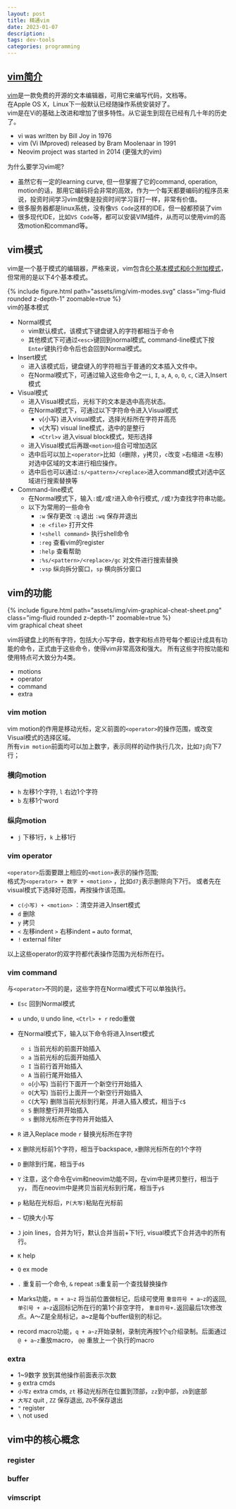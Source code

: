 ```yaml
---
layout: post
title: 精通vim
date: 2023-01-07
description: 
tags: dev-tools
categories: programming
---
```


## [vim简介](https://en.wikipedia.org/wiki/Vim_(text_editor))
[vim](https://www.vim.org/)是一款免费的开源的文本编辑器，可用它来编写代码，文档等。  
在Apple OS X，Linux下一般默认已经随操作系统安装好了。  
vim是在Vi的基础上改进和增加了很多特性。从它诞生到现在已经有几十年的历史了。

* vi was written by Bill Joy in 1976
* vim (Vi IMproved) released by Bram Moolenaar in 1991 
* Neovim project was started in 2014 (更强大的vim)


为什么要学习vim呢?

* 虽然它有一定的learning curve, 但一但掌握了它的command, operation, motion的话，那用它编码将会非常的高效，作为一个每天都要编码的程序员来说，投资时间学习vim就像是投资时间学习盲打一样，非常有价值。
* 很多服务器都是linux系统，没有像`VS Code`这样的IDE，但一般都预装了vim
* 很多现代IDE，比如`VS Code`等，都可以安装VIM插件，从而可以使用vim的高效motion和command等。


## vim模式
vim是一个基于模式的编辑器，严格来说，vim包含[6个基本模式和6个附加模式](https://web.archive.org/web/20190827193727/http://vimdoc.sourceforge.net/htmldoc/intro.html#vim-modes-intro)， 但常用的是以下4个基本模式。

<div class="row mt-3">
    <div class="col-sm mt-3 mt-md-0">
        {% include figure.html path="assets/img/vim-modes.svg" class="img-fluid rounded z-depth-1" zoomable=true %}
    </div>
</div>
<div class="caption">
    vim的基本模式
</div>

* Normal模式
  * vim默认模式，该模式下键盘键入的字符都相当于命令
  * 其他模式下可通过`<esc>`键回到normal模式, command-line模式下按`Enter`键执行命令后也会回到Normal模式。
* Insert模式
  * 进入该模式后，键盘键入的字符相当于普通的文本插入文件中。
  * 在Normal模式下，可通过输入这些命令之一`i`, `I`, `a`, `A`, `o`, `O`, `c`, `C`进入Insert模式
* Visual模式
  * 进入Visual模式后，光标下的文本是选中高亮状态。
  * 在Normal模式下，可通过以下字符命令进入Visual模式
    * `v`(小写) 进入visual模式，选择光标所在字符并高亮
    * `v`(大写) visual line模式，选中的是整行
    * `<Ctrl>v` 进入visual block模式，矩形选择
  * 进入Visual模式后再跟`<motion>`组合可增加选区
  * 选中后可以加上`<operator>`比如（`d`删除，`y`拷贝，`c`改变 `>`右缩进 `<`左移)对选中区域的文本进行相应操作。
  * 选中后也可以通过`:s/<pattern>/<replace>`进入command模式对选中区域进行搜索替换等
* Command-line模式
  * 在Normal模式下，输入`:`或`/`或`?`进入命令行模式, `/`或`?`为查找字符串功能。
  * 以下为常用的一些命令
    * `:w` 保存更改 `:q` 退出 `:wq` 保存并退出
    * `:e <file>` 打开文件
    * `!<shell command>` 执行shell命令 
    * `:reg` 查看vim的register
    * `:help` 查看帮助
    * `:%s/<pattern>/<replace>/gc` 对文件进行搜索替换
    * `:vsp` 纵向拆分窗口，`sp` 横向拆分窗口

## vim的功能

<div class="row mt-3">
    <div class="col-sm mt-3 mt-md-0">
        {% include figure.html path="assets/img/vim-graphical-cheat-sheet.png" class="img-fluid rounded z-depth-1" zoomable=true %}
    </div>
</div>
<div class="caption">
    vim graphical cheat sheet
</div>

vim将键盘上的所有字符，包括大小写字母，数字和标点符号每个都设计成具有功能的命令，正式由于这些命令，使得vim非常高效和强大。
所有这些字符按功能和使用特点可大致分为4类。
* motions
* operator
* command
* extra

### vim motion
vim motion的作用是移动光标，定义前面的`<operator>`的操作范围，或改变Visual模式的选择区域。  
所有`vim motion`前面均可以加上数字，表示同样的动作执行几次，比如`7j`向下7行；  

### 横向motion
* `h` 左移1个字符, `l` 右边1个字符
* `b` 左移1个word

### 纵向motion
* `j` 下移1行，`k` 上移1行

### vim operator

`<operator>`后面要跟上相应的`<motion>`表示的操作范围;  
格式为`<operator> + 数字 + <motion>` ，比如`d7j`表示删除向下7行。
或者先在visual模式下选择好范围，再按<operator>操作该范围。

* `c(小写) + <motion>` ：清空并进入Insert模式
* `d` 删除
* `y` 拷贝
* `<` 左移indent `>` 右移indent `=` auto format, 
* `!` external filter

以上这些operator的双字符都代表操作范围为光标所在行。


### vim command
与`<operator>`不同的是，这些字符在Normal模式下可以单独执行。

* `Esc` 回到Normal模式
* `u` undo, `U` undo line, `<Ctrl> + r` redo重做

* 在Normal模式下，输入以下命令将进入Insert模式
  * `i` 当前光标的前面开始插入
  * `a` 当前光标的后面开始插入
  * `I` 当前行首开始插入
  * `A` 当前行尾开始插入
  * `o`(小写) 当前行下面开一个新空行开始插入
  * `O`(大写) 当前行上面开一个新空行开始插入
  * `C`(大写) 删除当前光标到行尾，并进入插入模式，相当于`c$`
  * `S` 删除整行并开始插入
  * `s` 删除光标所在字符并开始插入

* `R` 进入Replace mode `r` 替换光标所在字符
* `X` 删除光标前1个字符，相当于backspace, `x`删除光标所在的1个字符
* `D` 删除到行尾，相当于`d$`
* `Y` 注意，这个命令在vim和neovim功能不同，在vim中是拷贝整行，相当于`yy`， 而在neovim中是拷贝当前光标到行尾，相当于`y$`
* `p` 粘贴在光标后，`P(大写)`粘贴在光标前
* `~` 切换大小写
* `J` join lines，合并为1行，默认合并当前+下1行, visual模式下合并选中的所有行。
* `K` help
* `Q` ex mode

* `.` 重复前一个命令, `&` repeat :s重复前一个查找替换操作 
* Marks功能，`m + a~z` 将当前位置做标记，后续可使用 `重音符号 + a~z`的返回, `单引号 + a~z`返回标记所在行的第1个非空字符， `重音符号+.`返回最后1次修改点。A～Z是全局标记，a~z是每个buffer级别的标记。
* record macro功能，`q + a~z`开始录制，录制完再按1个`q`介绍录制。后面通过`@ + a~z`重放macro， `@@` 重放上一个执行的macro


### extra 
* 1~9数字 放到其他操作前面表示次数
* `g` extra cmds
* `小写z` extra cmds, `zt` 移动光标所在位置到顶部，`zz`到中部，`zb`到底部
* `大写Z` quit , `ZZ` 保存退出, `ZQ`不保存退出
* `"` register
* `\` not used


## vim中的核心概念

### register


### buffer


### vimscript


